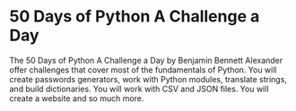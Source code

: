 # 50 Days of Python A Challenge a Day
 The 50 Days of Python A Challenge a Day by Benjamin Bennett Alexander offer challenges that cover most of the fundamentals of Python. You will create passwords generators, work with Python modules, translate strings, and build dictionaries. You will work with CSV and JSON files. You will create a website and so much more.
